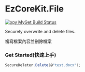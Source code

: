 ﻿EzCoreKit.File
=====
[![xpy MyGet Build Status](https://www.myget.org/BuildSource/Badge/xpy?identifier=9e998e97-5cd7-475e-bf52-1c1ffed913f4)](https://www.myget.org/)

Securely overwrite and delete files.

複寫檔案內容並刪除檔案

### Get Started(快速上手)
```csharp
SecureDeleter.Delete(@"test.docx");
```